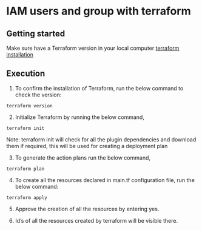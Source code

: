 # IAM users and group with terraform



## Getting started

Make sure have a Terraform version in your local computer [terraform installation](https://developer.hashicorp.com/terraform/tutorials/aws-get-started/install-cli)



## Execution

1. To confirm the installation of Terraform, run the below command to check the version:

```
terraform version
```

2. Initialize Terraform by running the below command,

```
terraform init
```

Note: terraform init will check for all the plugin dependencies and download them if required, this will be used for creating a deployment plan

3. To generate the action plans run the below command,

```
terraform plan
```

4. To create all the resources declared in main.tf configuration file, run the below command:

```
terraform apply
```

5. Approve the creation of all the resources by entering yes.

6. Id’s of all the resources created by terraform will be visible there.

